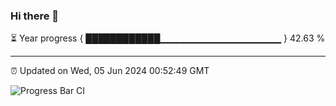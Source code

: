 ### Hi there 👋

⏳ Year progress { ████████████▁▁▁▁▁▁▁▁▁▁▁▁▁▁▁▁▁▁ } 42.63 %

---

⏰ Updated on Wed, 05 Jun 2024 00:52:49 GMT

![Progress Bar CI](https://github.com/liununu/liununu/workflows/Progress%20Bar%20CI/badge.svg)

